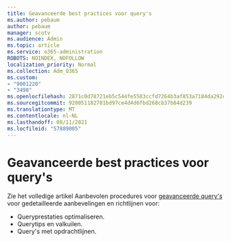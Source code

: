 ```yaml
---
title: Geavanceerde best practices voor query's
ms.author: pebaum
author: pebaum
manager: scotv
ms.audience: Admin
ms.topic: article
ms.service: o365-administration
ROBOTS: NOINDEX, NOFOLLOW
localization_priority: Normal
ms.collection: Adm_O365
ms.custom:
- "9001220"
- "3498"
ms.openlocfilehash: 2871c0d78721eb5c544fe5583ccfd7264b3af853a7184da292dff47289700d8e
ms.sourcegitcommit: 920051182781bd97ce4d4d6fbd268cb37b84d239
ms.translationtype: MT
ms.contentlocale: nl-NL
ms.lasthandoff: 08/11/2021
ms.locfileid: "57889005"
---
```

# <a name="advanced-hunting-query-best-practices"></a>Geavanceerde best practices voor query's

Zie het volledige artikel Aanbevolen procedures voor [geavanceerde query's](https://docs.microsoft.com/windows/security/threat-protection/microsoft-defender-atp/advanced-hunting-best-practices#optimize-query-performance) voor gedetailleerde aanbevelingen en richtlijnen voor:
- Queryprestaties optimaliseren.
- Querytips en valkuilen.
- Query's met opdrachtlijnen.



